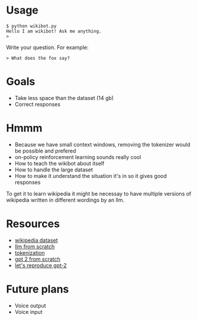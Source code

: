 # Usage
```
$ python wikibot.py
Hello I am wikibot! Ask me anything.
>
```
Write your question. For example:
```
> What does the fox say?
```

# Goals
- Take less space than the dataset (14 gb)
- Correct responses

# Hmmm
- Because we have small context windows, removing the tokenizer would be possible and prefered
- on-policy reinforcement learning sounds really cool
- How to teach the wikibot about itself
- How to handle the large dataset
- How to make it understand the situation it's in so it gives good responses

To get it to learn wikipedia it might be necessay to have multiple versions of wikipedia written in different wordings by an llm.

# Resources
- [wikipedia dataset](https://github.com/GermanT5/wikipedia2corpus)
- [llm from scratch](https://m.youtube.com/watch?v=kCc8FmEb1nY&pp=ygUWYnVpbGQgbGxtIGZyb20gc2NyYXRjaA%3D%3D)
- [tokenization](https://www.youtube.com/watch?v=zduSFxRajkE)
- [gpt 2 from scratch](https://m.youtube.com/watch?v=l8pRSuU81PU)
- [let's reproduce gpt-2](https://www.youtube.com/watch?v=l8pRSuU81PU)

# Future plans
- Voice output
- Voice input
